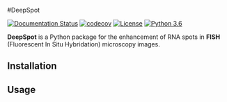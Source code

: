 #DeepSpot

[![Documentation Status](https://readthedocs.org/projects/big-fish/badge/?version=latest)](https://big-fish.readthedocs.io/en/latest/?badge=latest)
[![codecov](https://codecov.io/gh/fish-quant/big-fish/branch/master/graph/badge.svg)](https://codecov.io/gh/fish-quant/big-fish)
[![License](https://img.shields.io/badge/license-MIT-green)](https://github.com/cbib/DeepSpot/master/LICENSE)
[![Python 3.6](https://img.shields.io/badge/python-3.8-blue.svg)](https://www.python.org/downloads/release/python-360/)

**DeepSpot** is a Python package for the enhancement of RNA spots in **FISH** (Fluorescent In Situ Hybridation) microscopy images.

## Installation


## Usage

## 

